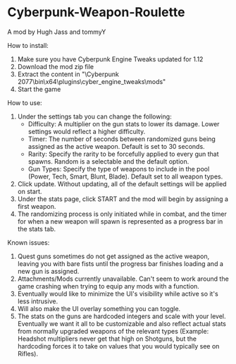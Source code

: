 # Cyberpunk-Weapon-Roulette

A mod by Hugh Jass and tommyY
  
How to install:  
1. Make sure you have Cyberpunk Engine Tweaks updated for 1.12  
2. Download the mod zip file  
3. Extract the content in "<path>\Cyberpunk 2077\bin\x64\plugins\cyber_engine_tweaks\mods\"  
4. Start the game  
  
How to use:  
1. Under the settings tab you can change the following:  
   - Difficulty: A multiplier on the gun stats to lower its damage. Lower settings would reflect a higher difficulty.  
   - Timer: The number of seconds between randomized guns being assigned as the active weapon. Default is set to 30 seconds.  
   - Rarity: Specify the rarity to be forcefully applied to every gun that spawns. Random is a selectable and the default option.  
   - Gun Types: Specify the type of weapons to include in the pool (Power, Tech, Smart, Blunt, Blade). Default set to all weapon types.  
2. Click update. Without updating, all of the default settings will be applied on start.  
3. Under the stats page, click START and the mod will begin by assigning a first weapon.  
4. The randomizing process is only initiated while in combat, and the timer for when a new weapon will spawn is represented as a progress bar in the stats tab.  
  
Known issues:  
1. Quest guns sometimes do not get assigned as the active weapon, leaving you with bare fists until the progress bar finishes loading and a new gun is assigned.  
2. Attachments/Mods currently unavailable. Can't seem to work around the game crashing when trying to equip any mods with a function.  
3. Eventually would like to minimize the UI's visibility while active so it's less intrusive.  
4. Will also make the UI overlay something you can toggle.  
5. The stats on the guns are hardcoded integers and scale with your level. Eventually we want it all to be customizable and also reflect actual stats from normally upgraded weapons of the relevant types (Example: Headshot multipliers never get that high on Shotguns, but the hardcoding forces it to take on values that you would typically see on Rifles).
